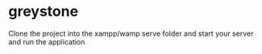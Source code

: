 # greystone

Clone the project into the xampp/wamp serve folder and start your server and run the application
